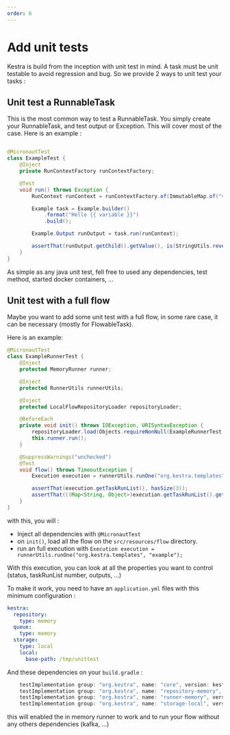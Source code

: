 ```yaml
---
order: 6
---
```

# Add unit tests

Kestra is build from the inception with unit test in mind. A task must be unit testable to avoid regression and bug. So we provide 2 ways to unit test your tasks : 


## Unit test a RunnableTask 

This is the most common way to test a RunnableTask. You simply create your RunnableTask, and test output or Exception. This will cover most of the case.
Here is an example :

```java

@MicronautTest
class ExampleTest {
    @Inject
    private RunContextFactory runContextFactory;

    @Test
    void run() throws Exception {
        RunContext runContext = runContextFactory.of(ImmutableMap.of("variable", "John Doe"));

        Example task = Example.builder()
            .format("Hello {{ variable }}")
            .build();

        Example.Output runOutput = task.run(runContext);

        assertThat(runOutput.getChild().getValue(), is(StringUtils.reverse("Hello John Doe")));
    }
}
```

As simple as any java unit test, fell free to used any dependencies, test method, started docker containers, ... 


## Unit test with a full flow

Maybe you want to add some unit test with a full flow, in some rare case, it can be necessary (mostly for FlowableTask). 

Here is an example: 
```java
@MicronautTest
class ExampleRunnerTest {
    @Inject
    protected MemoryRunner runner;

    @Inject
    protected RunnerUtils runnerUtils;

    @Inject
    protected LocalFlowRepositoryLoader repositoryLoader;

    @BeforeEach
    private void init() throws IOException, URISyntaxException {
        repositoryLoader.load(Objects.requireNonNull(ExampleRunnerTest.class.getClassLoader().getResource("flows")));
        this.runner.run();
    }

    @SuppressWarnings("unchecked")
    @Test
    void flow() throws TimeoutException {
        Execution execution = runnerUtils.runOne("org.kestra.templates", "example");

        assertThat(execution.getTaskRunList(), hasSize(3));
        assertThat(((Map<String, Object>)execution.getTaskRunList().get(2).getOutputs().get("child")).get("value"), is("task-id"));
    }
}
```

with this, you will : 
- Inject all dependencies with `@MicronautTest`
- on `init()`, load all the flow on the `src/resources/flow` directory.
- run an full execution with `Execution execution = runnerUtils.runOne("org.kestra.templates", "example");` 

With this execution, you can look at all the properties you want to control (status, taskRunList number, outputs, ...)


To make it work, you need to have an `application.yml` files with this minimum configuration : 

```yaml
kestra:
  repository:
    type: memory
  queue:
    type: memory
  storage:
    type: local
    local:
      base-path: /tmp/unittest
```

And these dependencies on your `build.gradle` : 
```groovy
    testImplementation group: "org.kestra", name: "core", version: kestraVersion
    testImplementation group: "org.kestra", name: "repository-memory", version: kestraVersion
    testImplementation group: "org.kestra", name: "runner-memory", version: kestraVersion
    testImplementation group: "org.kestra", name: "storage-local", version: kestraVersion
```

this will enabled the in memory runner to work and to run your flow without any others dependencies (kafka, ...)
